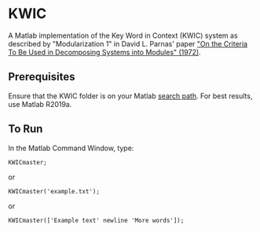 # KWIC
A Matlab implementation of the Key Word in Context (KWIC) system as described by "Modularization 1" in David L. Parnas' paper ["On the Criteria To Be Used in Decomposing Systems into Modules" (1972)](https://dl.acm.org/doi/10.1145/361598.361623).

## Prerequisites
Ensure that the KWIC folder is on your Matlab [search path](https://www.mathworks.com/help/matlab/matlab_env/add-remove-or-reorder-folders-on-the-search-path.html). For best results, use Matlab R2019a.

## To Run
In the Matlab Command Window, type:
```
KWICmaster;
```
or
```
KWICmaster('example.txt');
```
or
```
KWICmaster(['Example text' newline 'More words']);
```
